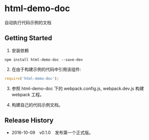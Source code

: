 # html-demo-doc
自动执行代码示例的文档

## Getting Started

1. 安装依赖

```shell
npm install html-demo-doc --save-dev
```

2. 在由于构建示例的代码中引用该组件:

```js
require('html-demo-doc');
```

3. 参照 html-demo-doc 下的 webpack.config.js, webpack.dev.js 构建 webpack 工程。

4. 构建自己的代码示例文档。

## Release History

 * 2016-10-09 v0.1.0 发布第一个正式版。